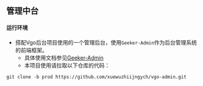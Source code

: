 ## 管理中台

#### 运行环境
- 搭配Vgo后台项目使用的一个管理后台，使用`Geeker-Admin`作为后台管理系统的前端框架。
  - 具体使用文档参见[Geeker-Admin](https://docs.spicyboy.cn/)
  - 本项目使用请拉取以下仓库的代码：
 ```shell
 git clone -b prod https://github.com/xuewuzhiijngych/vgo-admin.git
```
